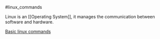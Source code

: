 #linux_commands

Linux is an [[Operating System]], it manages the communication between software and hardware.

[Basic linux commands](OS-and-Computers/linux/commands/Basic%20commands.md)
